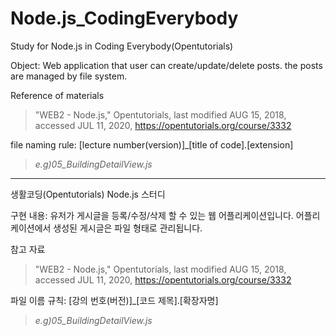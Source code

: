# Node.js_CodingEverybody

Study for Node.js in Coding Everybody(Opentutorials)
   
Object: Web application that user can create/update/delete posts. the posts are managed by file system.
   
Reference of materials   
>"WEB2 - Node.js," Opentutorials, last modified AUG 15, 2018, accessed JUL 11, 2020, <https://opentutorials.org/course/3332>   
   
file naming rule: [lecture number(version)]_[title of code].[extension]
>_e.g)05_BuildingDetailView.js_
   

***
생활코딩(Opentutorials) Node.js 스터디
   
구현 내용: 유저가 게시글을 등록/수정/삭제 할 수 있는 웹 어플리케이션입니다. 어플리케이션에서 생성된 게시글은 파일 형태로 관리됩니다.
   

참고 자료
>"WEB2 - Node.js," Opentutorials, last modified AUG 15, 2018, accessed JUL 11, 2020, <https://opentutorials.org/course/3332>   

파일 이름 규칙: [강의 번호(버전)]_[코드 제목].[확장자명]
>_e.g)05_BuildingDetailView.js_
